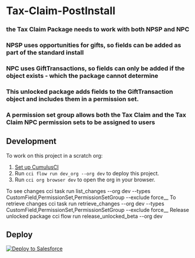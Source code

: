# Tax-Claim-PostInstall

### the Tax Claim Package needs to work with both NPSP and NPC
### NPSP uses opportunities for gifts, so fields can be added as part of the standard install
### NPC uses GiftTransactions, so fields can only be added if the object exists - which the package cannot determine
### This unlocked package adds fields to the GiftTransaction object and includes them in a permission set.
### A permission set group allows both the Tax Claim and the Tax Claim NPC permission sets to be assigned to users

## Development

To work on this project in a scratch org:

1. [Set up CumulusCI](https://cumulusci.readthedocs.io/en/latest/tutorial.html)
2. Run `cci flow run dev_org --org dev` to deploy this project.
3. Run `cci org browser dev` to open the org in your browser.

To see changes
    cci task run list_changes --org dev --types CustomField,PermissionSet,PermissionSetGroup --exclude force__
To retrieve changes
    cci task run retrieve_changes --org dev --types CustomField,PermissionSet,PermissionSetGroup --exclude force__
Release unlocked package
    cci flow run release_unlocked_beta --org dev

## Deploy
<a href="https://githubsfdeploy.herokuapp.com?owner=Enclude-Components&repo=Tax-Claim-PostInstall&ref=master">
  <img alt="Deploy to Salesforce"
       src="https://raw.githubusercontent.com/afawcett/githubsfdeploy/master/deploy.png">
</a>